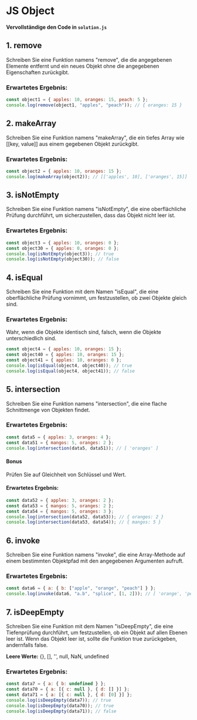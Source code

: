 # JS Object

**Vervollständige den Code in `solution.js`**

## 1. remove

Schreiben Sie eine Funktion namens "remove", die die angegebenen Elemente entfernt und ein neues Objekt ohne die angegebenen Eigenschaften zurückgibt.

### Erwartetes Ergebnis:

```javascript
const object1 = { apples: 10, oranges: 15, peach: 5 };
console.log(remove(object1, "apples", "peach")); // { oranges: 15 }
```

## 2. makeArray

Schreiben Sie eine Funktion namens "makeArray", die ein tiefes Array wie [[key, value]] aus einem gegebenen Objekt zurückgibt.

### Erwartetes Ergebnis:

```javascript
const object2 = { apples: 10, oranges: 15 };
console.log(makeArray(object2)); // [['apples', 10], ['oranges', 15]]
```

## 3. isNotEmpty

Schreiben Sie eine Funktion namens "isNotEmpty", die eine oberflächliche Prüfung durchführt, um sicherzustellen, dass das Objekt nicht leer ist.

### Erwartetes Ergebnis:

```javascript
const object3 = { apples: 10, oranges: 0 };
const object30 = { apples: 0, oranges: 0 };
console.log(isNotEmpty(object3)); // true
console.log(isNotEmpty(object30)); // false
```

## 4. isEqual

Schreiben Sie eine Funktion mit dem Namen "isEqual", die eine oberflächliche Prüfung vornimmt, um festzustellen, ob zwei Objekte gleich sind.

### Erwartetes Ergebnis:

Wahr, wenn die Objekte identisch sind, falsch, wenn die Objekte unterschiedlich sind.

```javascript
const object4 = { apples: 10, oranges: 15 };
const object40 = { apples: 10, oranges: 15 };
const object41 = { apples: 10, oranges: 0 };
console.log(isEqual(object4, object40)); // true
console.log(isEqual(object4, object41)); // false
```

## 5. intersection

Schreiben Sie eine Funktion namens "intersection", die eine flache Schnittmenge von Objekten findet.

### Erwartetes Ergebnis:

```javascript
const data5 = { apples: 3, oranges: 4 };
const data51 = { mangos: 5, oranges: 2 };
console.log(intersection(data5, data51)); // [ 'oranges' ]
```

#### Bonus

Prüfen Sie auf Gleichheit von Schlüssel und Wert.

#### Erwartetes Ergebnis:

```javascript
const data52 = { apples: 3, oranges: 2 };
const data53 = { mangos: 5, oranges: 2 };
const data54 = { mangos: 5, oranges: 3 };
console.log(intersection(data52, data53)); // { oranges: 2 }
console.log(intersection(data53, data54)); // { mangos: 5 }
```

## 6. invoke

Schreiben Sie eine Funktion namens "invoke", die eine Array-Methode auf einem bestimmten Objektpfad mit den angegebenen Argumenten aufruft.

### Erwartetes Ergebnis:

```javascript
const data6 = { a: { b: ["apple", "orange", "peach"] } };
console.log(invoke(data6, "a.b", "splice", [1, 2])); // [ 'orange', 'peach' ]
```

## 7. isDeepEmpty

Schreiben Sie eine Funktion mit dem Namen "isDeepEmpty", die eine Tiefenprüfung durchführt, um festzustellen, ob ein Objekt auf allen Ebenen leer ist. Wenn das Objekt leer ist, sollte die Funktion true zurückgeben, andernfalls false.

**Leere Werte:** {}, [], '', null, NaN, undefined

### Erwartetes Ergebnis:

```javascript
const data7 = { a: { b: undefined } };
const data70 = { a: [{ c: null }, { d: [] }] };
const data71 = { a: [{ c: null }, { d: [0] }] };
console.log(isDeepEmpty(data7)); // true
console.log(isDeepEmpty(data70)); // true
console.log(isDeepEmpty(data71)); // false
```
